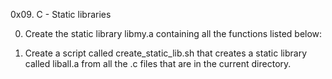 0x09. C - Static libraries

0. Create the static library libmy.a containing all the functions listed below:

1. Create a script called create_static_lib.sh that creates a static library called liball.a from all the .c files that are in the current directory.
